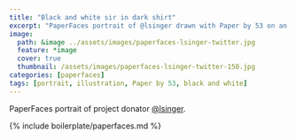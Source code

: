 ```yaml
---
title: "Black and white sir in dark shirt"
excerpt: "PaperFaces portrait of @lsinger drawn with Paper by 53 on an iPad."
image: 
  path: &image ../assets/images/paperfaces-lsinger-twitter.jpg 
  feature: *image
  cover: true
  thumbnail: /assets/images/paperfaces-lsinger-twitter-150.jpg
categories: [paperfaces]
tags: [portrait, illustration, Paper by 53, black and white]
---
```


PaperFaces portrait of project donator [@lsinger](https://twitter.com/lsinger).

{% include boilerplate/paperfaces.md %}
